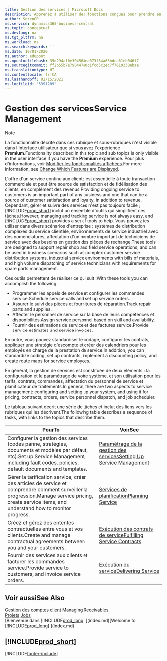 ```yaml
---
title: Gestion des services | Microsoft Docs
description: Apprenez à utiliser des fonctions conçues pour prendre en charge les opérations de l'atelier de réparation et du service clientèle.
author: SorenGP
ms.service: dynamics365-business-central
ms.topic: conceptual
ms.devlang: na
ms.tgt_pltfrm: na
ms.workload: na
ms.search.keywords: ''
ms.date: 10/01/2020
ms.author: edupont
ms.openlocfilehash: 39d294af0e304568ea073f34a63bdca61eb046f7
ms.sourcegitcommit: ff2b55b7e790447e0c1fcd5c2ec7f7610338ebaa
ms.translationtype: HT
ms.contentlocale: fr-CA
ms.lasthandoff: 02/15/2021
ms.locfileid: "5391209"
---
```

# <a name="service-management"></a><span data-ttu-id="b4d90-103">Gestion des services</span><span class="sxs-lookup"><span data-stu-id="b4d90-103">Service Management</span></span>
> [!NOTE]
> <span data-ttu-id="b4d90-104">La fonctionnalité décrite dans ces rubrique et sous-rubriques n'est visible dans l'interface utilisateur que si vous avez l'expérience **Premium**.</span><span class="sxs-lookup"><span data-stu-id="b4d90-104">Functionality described in this topic and sub topics is only visible in the user interface if you have the **Premium** experience.</span></span> <span data-ttu-id="b4d90-105">Pour plus d'informations, voir [Modifier les fonctionnalités affichées](ui-experiences.md).</span><span class="sxs-lookup"><span data-stu-id="b4d90-105">For more information, see [Change Which Features are Displayed](ui-experiences.md).</span></span>

<span data-ttu-id="b4d90-106">L'offre d'un service continu aux clients est essentielle à toute transaction commerciale et peut être source de satisfaction et de fidélisation des clients, en complément des revenus.</span><span class="sxs-lookup"><span data-stu-id="b4d90-106">Providing ongoing service to customers is an important part of any business and one that can be a source of customer satisfaction and loyalty, in addition to revenue.</span></span> <span data-ttu-id="b4d90-107">Cependant, gérer et suivre des services n'est pas toujours facile ; [!INCLUDE[prod_short](includes/prod_short.md)] inclut un ensemble d'outils qui simplifient ces tâches.</span><span class="sxs-lookup"><span data-stu-id="b4d90-107">However, managing and tracking service is not always easy, and [!INCLUDE[prod_short](includes/prod_short.md)] provides a set of tools to help.</span></span> <span data-ttu-id="b4d90-108">Vous pouvez les utiliser dans divers scénarios d'entreprise : systèmes de distribution complexes du service clientèle, environnements de service industriel avec des nomenclatures, affectation d'un nombre important de techniciens de service avec des besoins en gestion des pièces de rechange.</span><span class="sxs-lookup"><span data-stu-id="b4d90-108">These tools are designed to support repair shop and field service operations, and can be used in business scenarios such as complex customer service distribution systems, industrial service environments with bills of materials, and high volume dispatching of service technicians with requirements for spare parts management.</span></span>  

 <span data-ttu-id="b4d90-109">Ces outils permettent de réaliser ce qui suit :</span><span class="sxs-lookup"><span data-stu-id="b4d90-109">With these tools you can accomplish the following:</span></span>  

* <span data-ttu-id="b4d90-110">Programmer les appels de service et configurer les commandes service.</span><span class="sxs-lookup"><span data-stu-id="b4d90-110">Schedule service calls and set up service orders.</span></span>  
* <span data-ttu-id="b4d90-111">Assurer le suivi des pièces et fournitures de réparation.</span><span class="sxs-lookup"><span data-stu-id="b4d90-111">Track repair parts and supplies.</span></span>  
* <span data-ttu-id="b4d90-112">Affecter le personnel de service sur la base de leurs compétences et disponibilités.</span><span class="sxs-lookup"><span data-stu-id="b4d90-112">Assign service personnel based on skill and availability.</span></span>  
* <span data-ttu-id="b4d90-113">Fournir des estimations de service et des factures service.</span><span class="sxs-lookup"><span data-stu-id="b4d90-113">Provide service estimates and service invoices.</span></span>  

<span data-ttu-id="b4d90-114">En outre, vous pouvez standardiser le codage, configurer les contrats, appliquer une stratégie d'escompte et créer des calendriers pour les employés en charge de la prestation de service.</span><span class="sxs-lookup"><span data-stu-id="b4d90-114">In addition, you can standardize coding, set up contracts, implement a discounting policy, and create route maps for service employees.</span></span>  

<span data-ttu-id="b4d90-115">En général, la gestion de services est constituée de deux éléments : la configuration et le paramétrage de votre système, et son utilisation pour les tarifs, contrats, commandes, affectation du personnel de service et planificateur de traitements.</span><span class="sxs-lookup"><span data-stu-id="b4d90-115">In general, there are two aspects to service management: configuring and setting up your system, and using it for pricing, contracts, orders, service personnel dispatch, and job scheduler.</span></span>  

<span data-ttu-id="b4d90-116">Le tableau suivant décrit une série de tâches et inclut des liens vers les rubriques qui les décrivent.</span><span class="sxs-lookup"><span data-stu-id="b4d90-116">The following table describes a sequence of tasks, with links to the topics that describe them.</span></span>   

|<span data-ttu-id="b4d90-117">**Pour**</span><span class="sxs-lookup"><span data-stu-id="b4d90-117">**To**</span></span>|<span data-ttu-id="b4d90-118">**Voir**</span><span class="sxs-lookup"><span data-stu-id="b4d90-118">**See**</span></span>|  
|------------|-------------|  
|<span data-ttu-id="b4d90-119">Configurer la gestion des services (codes panne, stratégies, documents et modèles par défaut, etc).</span><span class="sxs-lookup"><span data-stu-id="b4d90-119">Set up Service Management, including fault codes, policies, default documents and templates.</span></span>|[<span data-ttu-id="b4d90-120">Paramétrage de la gestion des services</span><span class="sxs-lookup"><span data-stu-id="b4d90-120">Setting Up Service Management</span></span>](service-setup-service.md)|  
|<span data-ttu-id="b4d90-121">Gérer la tarification service, créer des articles de service et comprendre comment surveiller la progression.</span><span class="sxs-lookup"><span data-stu-id="b4d90-121">Manage service pricing, create service items, and understand how to monitor progress.</span></span>|[<span data-ttu-id="b4d90-122">Services de planification</span><span class="sxs-lookup"><span data-stu-id="b4d90-122">Planning Service</span></span>](service-plan-service.md)|  
|<span data-ttu-id="b4d90-123">Créez et gérez des ententes contractuelles entre vous et vos clients.</span><span class="sxs-lookup"><span data-stu-id="b4d90-123">Create and manage contractual agreements between you and your customers.</span></span>|[<span data-ttu-id="b4d90-124">Exécution des contrats de service</span><span class="sxs-lookup"><span data-stu-id="b4d90-124">Fulfilling Service Contracts</span></span>](service-fulfill-service-contracts.md)|  
|<span data-ttu-id="b4d90-125">Fournir des services aux clients et facturer les commandes service.</span><span class="sxs-lookup"><span data-stu-id="b4d90-125">Provide service to customers, and invoice service orders.</span></span>|[<span data-ttu-id="b4d90-126">Exécution du service</span><span class="sxs-lookup"><span data-stu-id="b4d90-126">Delivering Service</span></span>](service-deliver-service.md)|  

## <a name="see-also"></a><span data-ttu-id="b4d90-127">Voir aussi</span><span class="sxs-lookup"><span data-stu-id="b4d90-127">See Also</span></span>  
<span data-ttu-id="b4d90-128">[Gestion des comptes client](receivables-manage-receivables.md) </span><span class="sxs-lookup"><span data-stu-id="b4d90-128">[Managing Receivables](receivables-manage-receivables.md) </span></span>  
<span data-ttu-id="b4d90-129">[Projets](projects-how-create-jobs.md) </span><span class="sxs-lookup"><span data-stu-id="b4d90-129">[Jobs](projects-how-create-jobs.md) </span></span>  
<span data-ttu-id="b4d90-130">[Bienvenue dans [!INCLUDE[prod_long](includes/prod_long.md)] ](index.md)</span><span class="sxs-lookup"><span data-stu-id="b4d90-130">[Welcome to [!INCLUDE[prod_long](includes/prod_long.md)] ](index.md)</span></span>

## [!INCLUDE[prod_short](includes/free_trial_md.md)]  


[!INCLUDE[footer-include](includes/footer-banner.md)]